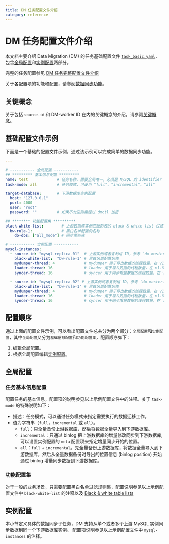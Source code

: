 ```yaml
---
title: DM 任务配置文件介绍
category: reference
---
```


# DM 任务配置文件介绍

本文档主要介绍 Data Migration (DM) 的任务基础配置文件 [`task_basic.yaml`](https://github.com/pingcap/dm/blob/master/dm/master/task_basic.yaml)，包含[全局配置](#全局配置)和[实例配置](#实例配置)两部分。

完整的任务配置参见 [DM 任务完整配置文件介绍](/reference/tools/data-migration/configure/task-configuration-file-full.md)

关于各配置项的功能和配置，请参阅[数据同步功能](/reference/tools/data-migration/features/overview.md)。

## 关键概念

关于包括 `source-id` 和 DM-worker ID 在内的关键概念的介绍，请参阅[关键概念](/reference/tools/data-migration/configure/overview.md#关键概念)。

## 基础配置文件示例

下面是一个基础的配置文件示例，通过该示例可以完成简单的数据同步功能。

```yaml
---

# ----------- 全局配置 -----------
## ********* 基本信息配置 *********
name: test             # 任务名称，需要全局唯一。必须是 MySQL 的 identifier 支持的字符, 只能包括字母数字、下划线、美元。
task-mode: all         # 任务模式，可设为 "full"、"incremental"、"all"

target-database:       # 下游数据库实例配置
  host: "127.0.0.1"
  port: 4000
  user: "root"
  password: ""         # 如果不为空则需经过 dmctl 加密

## ******** 功能配置集 **********
black-white-list:        # 上游数据库实例匹配的表的 black & white list 过滤规则集
  bw-rule-1:             # 黑白名单配置的名称
    do-dbs: ["all_mode"] # 同步哪些库

# ----------- 实例配置 -----------
mysql-instances:
  - source-id: "mysql-replica-01"  # 上游实例或者复制组 ID，参考 `dm-master.toml` 的 `source-id` 配置
    black-white-list:  "bw-rule-1" # 黑白名单配置名称
    mydumper-thread: 4             # mydumper 用于导出数据的线程数量，在 v1.0.2 版本引入
    loader-thread: 16              # loader 用于导入数据的线程数量，在 v1.0.2 版本引入
    syncer-thread: 16              # syncer 用于同步增量数据的线程数量，在 v1.0.2 版本引入

  - source-id: "mysql-replica-02" # 上游实例或者复制组 ID，参考 `dm-master.toml` 的 `source-id` 配置
    black-white-list:  "bw-rule-1" # 黑白名单配置名称
    mydumper-thread: 4             # mydumper 用于导出数据的线程数量，在 v1.0.2 版本引入
    loader-thread: 16              # loader 用于导入数据的线程数量，在 v1.0.2 版本引入
    syncer-thread: 16              # syncer 用于同步增量数据的线程数量，在 v1.0.2 版本引入
```

## 配置顺序

通过上面的配置文件示例，可以看出配置文件总共分为两个部分：`全局配置`和`实例配置`，其中`全局配置`又分为`基础信息配置`和`功能配置集`，配置顺序如下：

1. 编辑[全局配置](#全局配置)。
2. 根据全局配置编辑[实例配置](#实例配置)。

## 全局配置

### 任务基本信息配置

配置任务的基本信息，配置项的说明参见以上示例配置文件中的注释。关于 `task-mode` 的特殊说明如下：

- 描述：任务模式，可以通过任务模式来指定需要执行的数据迁移工作。
- 值为字符串（`full`，`incremental` 或 `all`）。
    - `full`：只全量备份上游数据库，然后将数据全量导入到下游数据库。
    - `incremental`：只通过 binlog 把上游数据库的增量修改同步到下游数据库, 可以设置实例配置的 `meta` 配置项来指定增量同步开始的位置。
    - `all`：`full` + `incremental`。先全量备份上游数据库，将数据全量导入到下游数据库，然后从全量数据备份时导出的位置信息 (binlog position) 开始通过 binlog 增量同步数据到下游数据库。

### 功能配置集

对于一般的业务场景，只需要配置黑白名单过滤规则集，配置说明参见以上示例配置文件中 `black-white-list` 的注释以及 [Black & white table lists](/reference/tools/data-migration/features/overview.md#black--white-table-lists)

## 实例配置

本小节定义具体的数据同步子任务，DM 支持从单个或者多个上游 MySQL 实例同步数据到同一个下游数据库实例。
配置项说明参见以上示例配置文件中 `mysql-instances` 的注释。
